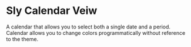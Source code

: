 # Sly Calendar Veiw
A calendar that allows you to select both a single date and a period. Calendar allows you to change colors programmatically without reference to the theme.
